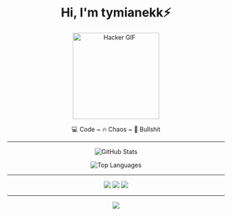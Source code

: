 <h1 align="center">Hi, I'm tymianekk⚡</h1>

<p align="center">
  <img src="https://media.giphy.com/media/du3J3cXyzhj75IOgvA/giphy.gif" width="200" alt="Hacker GIF">
</p>

<p align="center">
  💻 Code ~ 🔥 Chaos ~ 🖕 Bullshit  
</p>

---

<p align="center">
  <img src="https://github-readme-stats.vercel.app/api?username=YourGitHubUsername&show_icons=true&theme=radical" alt="GitHub Stats" />
</p>

<p align="center">
  <img src="https://github-readme-stats.vercel.app/api/top-langs/?username=YourGitHubUsername&layout=compact&theme=radical" alt="Top Languages" />
</p>

---

<p align="center">
  <a href="mailto:you@example.com"><img src="https://img.shields.io/badge/email-%F0%9F%93%A7-lightgrey?style=for-the-badge"></a>
  <a href="https://discordapp.com/users/yourdiscordid"><img src="https://img.shields.io/badge/discord-%23sigma1234-blueviolet?style=for-the-badge&logo=discord"></a>
  <a href="https://buymeacoffee.com/sigma"><img src="https://img.shields.io/badge/buy%20me%20a%20coffee-%E2%98%95-yellow?style=for-the-badge"></a>
</p>

---

<p align="center">
  <img src="https://readme-typing-svg.herokuapp.com?font=Fira+Code&size=22&pause=1000&color=F70000&center=true&vCenter=true&width=435&lines=I+code+shit+that+works;Deal+with+it.">
</p>
